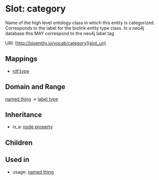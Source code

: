 # Slot: category


Name of the high level ontology class in which this entity is categorized. Corresponds to the label for the biolink entity type class. In a neo4j database this MAY correspond to the neo4j label tag

URI: [http://bioentity.io/vocab/category](slot_uri)
## Mappings

 * [rdf:type](http://purl.obolibrary.org/obo/rdf_type)
## Domain and Range

[named thing](NamedThing.md) -> [label type](LabelType.md)
## Inheritance

 *  is_a: [node property](node_property.md)
## Children

## Used in

 *  usage: [named thing](NamedThing.md)
